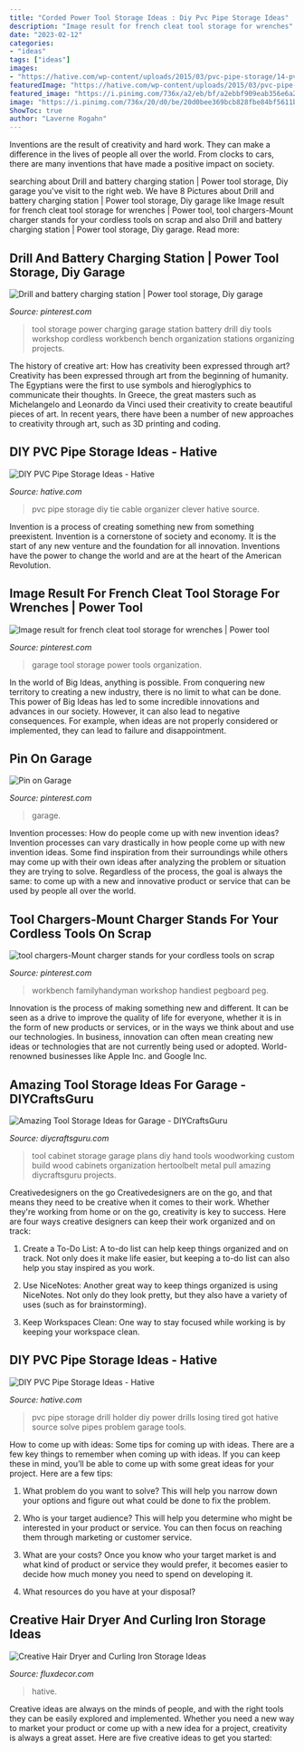 ```yaml
---
title: "Corded Power Tool Storage Ideas : Diy Pvc Pipe Storage Ideas"
description: "Image result for french cleat tool storage for wrenches"
date: "2023-02-12"
categories:
- "ideas"
tags: ["ideas"]
images:
- "https://hative.com/wp-content/uploads/2015/03/pvc-pipe-storage/14-pvc-pipe-storage-ideas.jpg"
featuredImage: "https://hative.com/wp-content/uploads/2015/03/pvc-pipe-storage/14-pvc-pipe-storage-ideas.jpg"
featured_image: "https://i.pinimg.com/736x/a2/eb/bf/a2ebbf909eab356e6a2d4a70bc8e6159--charging-stations-drills.jpg"
image: "https://i.pinimg.com/736x/20/d0/be/20d0bee369bcb828fbe84bf5611b9e28.jpg"
ShowToc: true
author: "Laverne Rogahn"
---
```



Inventions are the result of creativity and hard work. They can make a difference in the lives of people all over the world. From clocks to cars, there are many inventions that have made a positive impact on society.

	

		
searching about Drill and battery charging station | Power tool storage, Diy garage you've visit to the right web. We have 8 Pictures about Drill and battery charging station | Power tool storage, Diy garage like Image result for french cleat tool storage for wrenches | Power tool, tool chargers-Mount charger stands for your cordless tools on scrap and also Drill and battery charging station | Power tool storage, Diy garage. Read more:
		
    
## Drill And Battery Charging Station | Power Tool Storage, Diy Garage

<img loading=lazy src="https://i.pinimg.com/736x/a2/eb/bf/a2ebbf909eab356e6a2d4a70bc8e6159--charging-stations-drills.jpg" onerror="this.onerror=null;this.src='https://tse1.mm.bing.net/th?id=OIP.EM0bHuJaVJPWAKJNK9E8XQHaNK&amp;pid=15.1';" alt="Drill and battery charging station | Power tool storage, Diy garage">

_Source: pinterest.com_

>tool storage power charging garage station battery drill diy tools workshop cordless workbench bench organization stations organizing projects. 

	

The history of creative art: How has creativity been expressed through art?
Creativity has been expressed through art from the beginning of humanity. The Egyptians were the first to use symbols and hieroglyphics to communicate their thoughts. In Greece, the great masters such as Michelangelo and Leonardo da Vinci used their creativity to create beautiful pieces of art. In recent years, there have been a number of new approaches to creativity through art, such as 3D printing and coding.

    
## DIY PVC Pipe Storage Ideas - Hative

<img loading=lazy src="https://hative.com/wp-content/uploads/2015/03/pvc-pipe-storage/11-pvc-pipe-storage-ideas.jpg" onerror="this.onerror=null;this.src='https://tse4.mm.bing.net/th?id=OIP.KTvQpA0fcr9_KrUK3s5DrQHaKv&amp;pid=15.1';" alt="DIY PVC Pipe Storage Ideas - Hative">

_Source: hative.com_

>pvc pipe storage diy tie cable organizer clever hative source. 

	

Invention is a process of creating something new from something preexistent. Invention is a cornerstone of society and economy. It is the start of any new venture and the foundation for all innovation. Inventions have the power to change the world and are at the heart of the American Revolution.

    
## Image Result For French Cleat Tool Storage For Wrenches | Power Tool

<img loading=lazy src="https://i.pinimg.com/736x/20/d0/be/20d0bee369bcb828fbe84bf5611b9e28.jpg" onerror="this.onerror=null;this.src='https://tse1.mm.bing.net/th?id=OIP._f1QAM0wMWmvfHrfIxzeXQHaN0&amp;pid=15.1';" alt="Image result for french cleat tool storage for wrenches | Power tool">

_Source: pinterest.com_

>garage tool storage power tools organization. 

	

In the world of Big Ideas, anything is possible. From conquering new territory to creating a new industry, there is no limit to what can be done. This power of Big Ideas has led to some incredible innovations and advances in our society. However, it can also lead to negative consequences. For example, when ideas are not properly considered or implemented, they can lead to failure and disappointment.

    
## Pin On Garage

<img loading=lazy src="https://i.pinimg.com/736x/c4/16/44/c4164426b01eba14497ff138c1636f49.jpg" onerror="this.onerror=null;this.src='https://tse3.mm.bing.net/th?id=OIP.aslemK8whoBWvy-SuPmgXwHaJ8&amp;pid=15.1';" alt="Pin on Garage">

_Source: pinterest.com_

>garage. 

	

Invention processes: How do people come up with new invention ideas?
Invention processes can vary drastically in how people come up with new invention ideas. Some find inspiration from their surroundings while others may come up with their own ideas after analyzing the problem or situation they are trying to solve. Regardless of the process, the goal is always the same: to come up with a new and innovative product or service that can be used by people all over the world.

    
## Tool Chargers-Mount Charger Stands For Your Cordless Tools On Scrap

<img loading=lazy src="https://i.pinimg.com/736x/24/b2/a8/24b2a865575b4f2e3ff874eab8cc320f.jpg" onerror="this.onerror=null;this.src='https://tse4.mm.bing.net/th?id=OIP.JH1OfJwKvMFCgn6VyCSrmQHaHa&amp;pid=15.1';" alt="tool chargers-Mount charger stands for your cordless tools on scrap">

_Source: pinterest.com_

>workbench familyhandyman workshop handiest pegboard peg. 

	

Innovation is the process of making something new and different. It can be seen as a drive to improve the quality of life for everyone, whether it is in the form of new products or services, or in the ways we think about and use our technologies. In business, innovation can often mean creating new ideas or technologies that are not currently being used or adopted. World-renowned businesses like Apple Inc. and Google Inc.

    
## Amazing Tool Storage Ideas For Garage - DIYCraftsGuru

<img loading=lazy src="https://www.diycraftsguru.com/wp-content/uploads/2019/05/Brilliant-Tool-Storage-Ideas-for-Garage-6.jpg" onerror="this.onerror=null;this.src='https://tse4.mm.bing.net/th?id=OIP.VEhUkaWf3jORK-HcmrfdlwHaLL&amp;pid=15.1';" alt="Amazing Tool Storage Ideas for Garage - DIYCraftsGuru">

_Source: diycraftsguru.com_

>tool cabinet storage garage plans diy hand tools woodworking custom build wood cabinets organization hertoolbelt metal pull amazing diycraftsguru projects. 

	

Creativedesigners on the go
Creativedesigners are on the go, and that means they need to be creative when it comes to their work. Whether they're working from home or on the go, creativity is key to success. Here are four ways creative designers can keep their work organized and on track:
1. Create a To-Do List: A to-do list can help keep things organized and on track. Not only does it make life easier, but keeping a to-do list can also help you stay inspired as you work.

2. Use NiceNotes: Another great way to keep things organized is using NiceNotes. Not only do they look pretty, but they also have a variety of uses (such as for brainstorming).

3. Keep Workspaces Clean: One way to stay focused while working is by keeping your workspace clean.

    
## DIY PVC Pipe Storage Ideas - Hative

<img loading=lazy src="https://hative.com/wp-content/uploads/2015/03/pvc-pipe-storage/14-pvc-pipe-storage-ideas.jpg" onerror="this.onerror=null;this.src='https://tse3.mm.bing.net/th?id=OIP.jX1TEeaaY6VnpoORl3-1dQHaJ4&amp;pid=15.1';" alt="DIY PVC Pipe Storage Ideas - Hative">

_Source: hative.com_

>pvc pipe storage drill holder diy power drills losing tired got hative source solve pipes problem garage tools. 

	

How to come up with ideas: Some tips for coming up with ideas.
There are a few key things to remember when coming up with ideas. If you can keep these in mind, you’ll be able to come up with some great ideas for your project. Here are a few tips:
1. What problem do you want to solve? This will help you narrow down your options and figure out what could be done to fix the problem.

2. Who is your target audience? This will help you determine who might be interested in your product or service. You can then focus on reaching them through marketing or customer service.

3. What are your costs? Once you know who your target market is and what kind of product or service they would prefer, it becomes easier to decide how much money you need to spend on developing it.

4. What resources do you have at your disposal?

    
## Creative Hair Dryer And Curling Iron Storage Ideas

<img loading=lazy src="https://fluxdecor.com/wp-content/uploads/2015/03/hair-dryer-storage/16-hair-dryer-curling-iron-storage.jpg" onerror="this.onerror=null;this.src='https://tse1.mm.bing.net/th?id=OIP.TFrldxImbNBJchZ8pi-HkAHaLH&amp;pid=15.1';" alt="Creative Hair Dryer and Curling Iron Storage Ideas">

_Source: fluxdecor.com_

>hative. 

	

Creative ideas are always on the minds of people, and with the right tools they can be easily explored and implemented. Whether you need a new way to market your product or come up with a new idea for a project, creativity is always a great asset. Here are five creative ideas to get you started:

